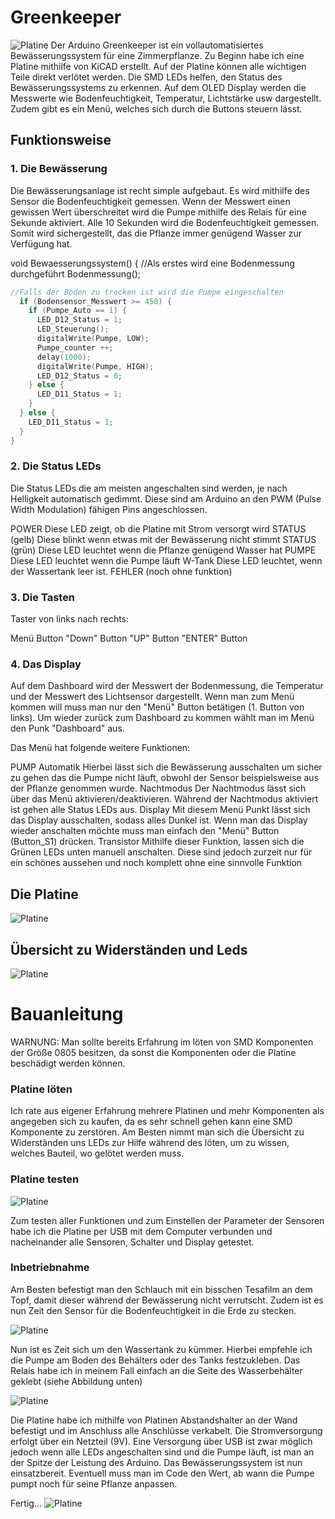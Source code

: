 # Greenkeeper
![Platine](/images/Greenkeeper.png)
Der Arduino Greenkeeper ist ein vollautomatisiertes Bewässerungssystem für eine Zimmerpflanze.
Zu Beginn habe ich eine Platine mithilfe von KiCAD erstellt. Auf der Platine können alle wichtigen Teile direkt verlötet werden. Die SMD LEDs helfen, den Status des Bewässerungssystems zu erkennen. Auf dem OLED Display werden die Messwerte wie Bodenfeuchtigkeit, Temperatur, Lichtstärke usw dargestellt. Zudem gibt es ein Menü, welches sich durch die Buttons steuern lässt.

## Funktionsweise
### 1. Die Bewässerung
Die Bewässerungsanlage ist recht simple aufgebaut. Es wird mithilfe des Sensor die Bodenfeuchtigkeit gemessen. Wenn der Messwert einen gewissen Wert überschreitet wird die Pumpe mithilfe des Relais für eine Sekunde aktiviert. Alle 10 Sekunden wird die Bodenfeuchtigkeit gemessen. Somit wird sichergestellt, das die Pflanze immer genügend Wasser zur Verfügung hat.

void Bewaesserungssystem() {
  //Als erstes wird eine Bodenmessung durchgeführt
  Bodenmessung();
```C++
//Falls der Boden zu trocken ist wird die Pumpe eingeschalten
  if (Bodensensor_Messwert >= 450) {
    if (Pumpe_Auto == 1) {
      LED_D12_Status = 1;
      LED_Steuerung();
      digitalWrite(Pumpe, LOW);
      Pumpe_counter ++;
      delay(1000);
      digitalWrite(Pumpe, HIGH);
      LED_D12_Status = 0;
    } else {
      LED_D11_Status = 1;
    }  
  } else {
    LED_D11_Status = 1;
  }
}
```

### 2. Die Status LEDs
Die Status LEDs die am meisten angeschalten sind werden, je nach Helligkeit automatisch gedimmt. Diese sind am Arduino an den PWM (Pulse Width Modulation) fähigen Pins angeschlossen.

POWER Diese LED zeigt, ob die Platine mit Strom versorgt wird
STATUS (gelb) Diese blinkt wenn etwas mit der Bewässerung nicht stimmt
STATUS (grün) Diese LED leuchtet wenn die Pflanze genügend Wasser hat
PUMPE Diese LED leuchtet wenn die Pumpe läuft
W-Tank Diese LED leuchtet, wenn der Wassertank leer ist.
FEHLER (noch ohne funktion)

### 3. Die Tasten
Taster von links nach rechts:

Menü Button
"Down" Button
"UP" Button
"ENTER" Button

### 4. Das Display
Auf dem Dashboard wird der Messwert der Bodenmessung, die Temperatur und der Messwert des Lichtsensor dargestellt. Wenn man zum Menü kommen will muss man nur den "Menü" Button betätigen (1. Button von links). Um wieder zurück zum Dashboard zu kommen wählt man im Menü den Punk "Dashboard" aus.

Das Menü hat folgende weitere Funktionen:

PUMP Automatik Hierbei lässt sich die Bewässerung ausschalten um sicher zu gehen das die Pumpe nicht läuft, obwohl der Sensor beispielsweise aus der Pflanze genommen wurde.
Nachtmodus Der Nachtmodus lässt sich über das Menü aktivieren/deaktivieren. Während der Nachtmodus aktiviert ist gehen alle Status LEDs aus.
Display Mit diesem Menü Punkt lässt sich das Display ausschalten, sodass alles Dunkel ist. Wenn man das Display wieder anschalten möchte muss man einfach den "Menü" Button (Button_S1) drücken.
Transistor Mithilfe dieser Funktion, lassen sich die Grünen LEDs unten manuell anschalten. Diese sind jedoch zurzeit nur für ein schönes aussehen und noch komplett ohne eine sinnvolle Funktion

## Die Platine
![Platine](/images/Platine_final.PNG)

## Übersicht zu Widerständen und Leds
![Platine](/images/übersicht.PNG)

# Bauanleitung
WARNUNG: Man sollte bereits Erfahrung im löten von SMD Komponenten der Größe 0805 besitzen, da sonst die Komponenten oder die Platine beschädigt werden können.

### Platine löten

Ich rate aus eigener Erfahrung mehrere Platinen und mehr Komponenten als angegeben sich zu kaufen, da es sehr schnell gehen kann eine SMD Komponente zu zerstören. Am Besten nimmt man sich die Übersicht zu Widerständen uns LEDs zur Hilfe während des löten, um zu wissen, welches Bauteil, wo gelötet werden muss.

### Platine testen

![Platine](/images/Bauanleitung_1.jpg)

Zum testen aller Funktionen und zum Einstellen der Parameter der Sensoren habe ich die Platine per USB mit dem Computer verbunden und nacheinander alle Sensoren, Schalter und Display getestet.

### Inbetriebnahme

Am Besten befestigt man den Schlauch mit ein bisschen Tesafilm an dem Topf, damit dieser während der Bewässerung nicht verrutscht. Zudem ist es nun Zeit den Sensor für die Bodenfeuchtigkeit in die Erde zu stecken.

![Platine](/images/Bauanleitung_2.jpg)

Nun ist es Zeit sich um den Wassertank zu kümmer. Hierbei empfehle ich die Pumpe am Boden des Behälters oder des Tanks festzukleben. Das Relais habe ich in meinem Fall einfach an die Seite des Wasserbehälter geklebt (siehe Abbildung unten)

![Platine](/images/Bauanleitung_3.jpg)

Die Platine habe ich mithilfe von Platinen Abstandshalter an der Wand befestigt und im Anschluss alle Anschlüsse verkabelt. Die Stromversorgung erfolgt über ein Netzteil (9V). Eine Versorgung über USB ist zwar möglich jedoch wenn alle LEDs angeschalten sind und die Pumpe läuft, ist man an der Spitze der Leistung des Arduino. Das Bewässerungssystem ist nun einsatzbereit. Eventuell muss man im Code den Wert, ab wann die Pumpe pumpt noch für seine Pflanze anpassen.

Fertig...
![Platine](/images/Bauanleitung_4.jpg)
